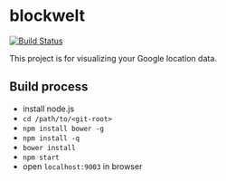 # blockwelt

[![Build Status](https://travis-ci.org/just-kile/blockwelt.svg)](https://travis-ci.org/just-kile/blockwelt/)

This project is for visualizing your Google location data. 

## Build process

* install node.js
* `cd /path/to/<git-root>`
* `npm install bower -g`
* `npm install -q`
* `bower install`
* `npm start`
* open `localhost:9003` in browser
